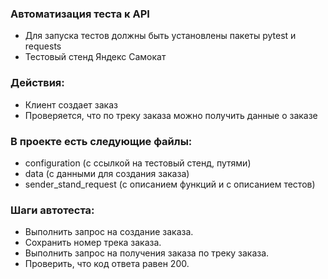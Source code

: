 ﻿### Автоматизация теста к API
- Для запуска тестов должны быть установлены пакеты pytest и requests 
- Тестовый стенд Яндекс Самокат
### Действия:
- Клиент создает заказ
-  Проверяется, что по треку заказа можно получить данные о заказе
### В проекте есть следующие файлы:
- configuration (с ссылкой на тестовый стенд, путями)
- data (с данными для создания заказа)
- sender_stand_request (с описанием функций и с описанием тестов)
### Шаги автотеста:
- Выполнить запрос на создание заказа.
- Сохранить номер трека заказа.
- Выполнить запрос на получения заказа по треку заказа.
- Проверить, что код ответа равен 200.

    

